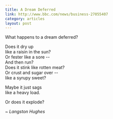 ```yaml
---
title: A Dream Deferred
link: http://www.bbc.com/news/business-27055407
category: articles
layout: post
---
```


What happens to a dream deferred?

Does it dry up  
like a raisin in the sun?  
Or fester like a sore --  
And then run?  
Does it stink like rotten meat?  
Or crust and sugar over --  
like a syrupy sweet?

Maybe it just sags  
like a heavy load.

Or does it explode?

_~ Langston Hughes_
